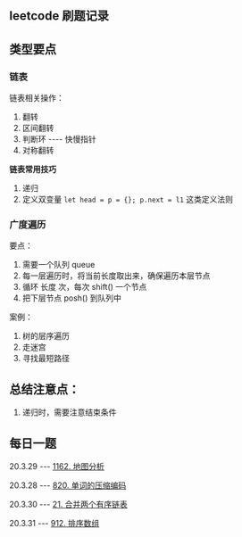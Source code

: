
## leetcode 刷题记录

## 类型要点

### 链表

链表相关操作：
1. 翻转
2. 区间翻转
3. 判断环  ----  快慢指针
4. 对称翻转

**链表常用技巧**

1. 递归
2. 定义双变量 `let head = p = {}; p.next = l1` 这类定义法则




### 广度遍历

要点：
1. 需要一个队列 queue
2. 每一层遍历时，将当前长度取出来，确保遍历本层节点
3. 循环 长度 次，每次 shift() 一个节点
4. 把下层节点 posh() 到队列中

案例：
1. 树的层序遍历
2. 走迷宫
3. 寻找最短路径



## 总结注意点：

1. 递归时，需要注意结束条件


## 每日一题

20.3.29  ---  [1162. 地图分析](https://leetcode-cn.com/problems/as-far-from-land-as-possible/)

20.3.28  ---  [820. 单词的压缩编码](https://leetcode-cn.com/problems/short-encoding-of-words/)

20.3.30  ---  [21. 合并两个有序链表](https://leetcode-cn.com/problems/merge-two-sorted-lists/submissions/)

20.3.31  ---  [912. 排序数组](https://leetcode-cn.com/problems/sort-an-array/)





